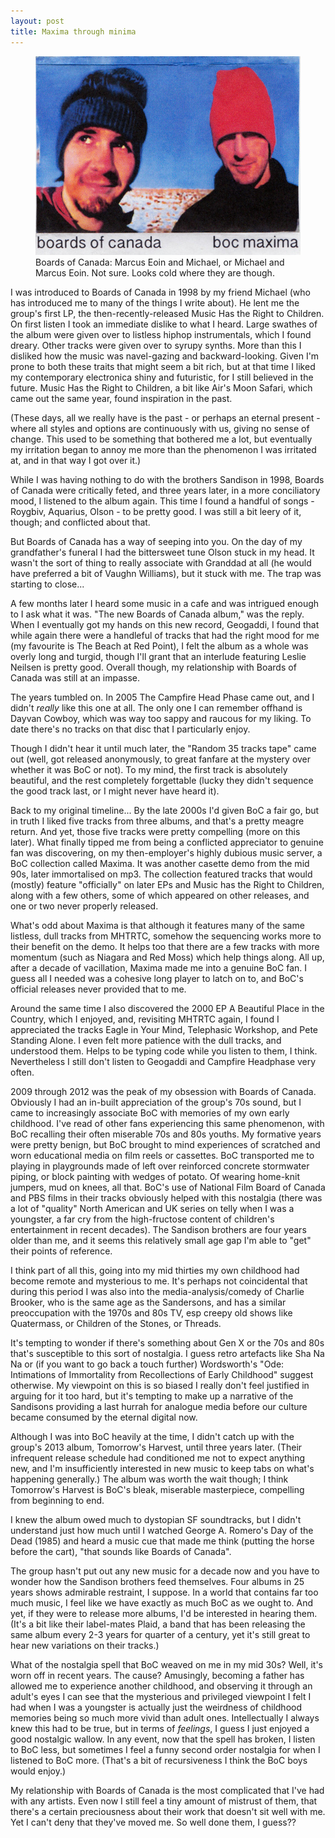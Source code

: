 ```yaml
---
layout: post
title: Maxima through minima
---
```


<figure>
    <img src="/assets/maxima.jpg" alt="Cover of Maxima demo by Boards of Canada" title="Boards of Canada">
    <figcaption>Boards of Canada: Marcus Eoin and Michael, or Michael and Marcus Eoin. Not sure. Looks cold where they are though.</figcaption>
</figure>

I was introduced to Boards of Canada in 1998 by my friend Michael (who has introduced me to many of the things I write about). He lent me the group's first LP, the then-recently-released Music Has the Right to Children. On first listen I took an immediate dislike to what I heard. Large swathes of the album were given over to listless hiphop instrumentals, which I found dreary. Other tracks were given over to syrupy synths. More than this I disliked how the music was navel-gazing and backward-looking. Given I'm prone to both these traits that might seem a bit rich, but at that time I liked my contemporary electronica shiny and futuristic, for I still believed in the future. Music Has the Right to Children, a bit like Air's Moon Safari, which came out the same year, found inspiration in the past.

(These days, all we really have is the past - or perhaps an eternal present - where all styles and options are continuously with us, giving no sense of change. This used to be something that bothered me a lot, but eventually my irritation began to annoy me more than the phenomenon I was irritated at, and in that way I got over it.)

While I was having nothing to do with the brothers Sandison in 1998, Boards of Canada were critically feted, and three years later, in a more conciliatory mood, I listened to the album again. This time I found a handful of songs - Roygbiv, Aquarius, Olson - to be pretty good. I was still a bit leery of it, though; and conflicted about that.

But Boards of Canada has a way of seeping into you. On the day of my grandfather's funeral I had the bittersweet tune Olson stuck in my head. It wasn't the sort of thing to really associate with Granddad at all (he would have preferred a bit of Vaughn Williams), but it stuck with me. The trap was starting to close...

A few months later I heard some music in a cafe and was intrigued enough to I ask what it was. "The new Boards of Canada album," was the reply. When I eventually got my hands on this new record, Geogaddi, I found that while again there were a handleful of tracks that had the right mood for me (my favourite is The Beach at Red Point), I felt the album as a whole was overly long and turgid, though I'll grant that an interlude featuring Leslie Neilsen is pretty good. Overall though, my relationship with Boards of Canada was still at an impasse.

The years tumbled on. In 2005 The Campfire Head Phase came out, and I didn't _really_ like this one at all. The only one I can remember offhand is Dayvan Cowboy, which was way too sappy and raucous for my liking. To date there's no tracks on that disc that I particularly enjoy.

Though I didn't hear it until much later, the "Random 35 tracks tape" came out (well, got released anonymously, to great fanfare at the mystery over whether it was BoC or not). To my mind, the first track is absolutely beautiful, and the rest completely forgettable (lucky they didn't sequence the good track last, or I might never have heard it).

Back to my original timeline... By the late 2000s I'd given BoC a fair go, but in truth I liked five tracks from three albums, and that's a pretty meagre return. And yet, those five tracks were pretty compelling (more on this later). What finally tipped me from being a conflicted appreciator to genuine fan was discovering, on my then-employer's highly dubious music server, a BoC collection called Maxima. It was another casette demo from the mid 90s, later immortalised on mp3. The collection featured tracks that would (mostly) feature "officially" on later EPs and Music has the Right to Children, along with a few others, some of which appeared on other releases, and one or two never properly released.

What's odd about Maxima is that although it features many of the same listless, dull tracks from MHTRTC, somehow the sequencing works more to their benefit on the demo. It helps too that there are a few tracks with more momentum (such as Niagara and Red Moss) which help things along. All up, after a decade of vacillation, Maxima made me into a genuine BoC fan. I guess all I needed was a cohesive long player to latch on to, and BoC's official releases never provided that to me.

Around the same time I also discovered the 2000 EP A Beautiful Place in the Country, which I enjoyed, and, revisiting MHTRTC again, I found I appreciated the tracks Eagle in Your Mind, Telephasic Workshop, and Pete Standing Alone. I even felt more patience with the dull tracks, and understood them. Helps to be typing code while you listen to them, I think. Nevertheless I still don't listen to Geogaddi and Campfire Headphase very often.

2009 through 2012 was the peak of my obsession with Boards of Canada. Obviously I had an in-built appreciation of the group's 70s sound, but I came to increasingly associate BoC with memories of my own early childhood. I've read of other fans experiencing this same phenomenon, with BoC recalling their often miserable 70s and 80s youths. My formative years were pretty benign, but BoC brought to mind experiences of scratched and worn educational media on film reels or cassettes. BoC transported me to playing in playgrounds made of left over reinforced concrete stormwater piping, or block painting with wedges of potato. Of wearing home-knit jumpers, mud on knees, all that. BoC's use of National Film Board of Canada and PBS films in their tracks obviously helped with this nostalgia (there was a lot of "quality" North American and UK series on telly when I was a youngster, a far cry from the high-fructose content of children's entertainment in recent decades). The Sandison brothers are four years older than me, and it seems this relatively small age gap I'm able to "get" their points of reference.

I think part of all this, going into my mid thirties my own childhood had become remote and mysterious to me. It's perhaps not coincidental that during this period I was also into the media-analysis/comedy of Charlie Brooker, who is the same age as the Sandersons, and has a similar preoccupation with the 1970s and 80s TV, esp creepy old shows like Quatermass, or Children of the Stones, or Threads.

It's tempting to wonder if there's something about Gen X or the 70s and 80s that's susceptible to this sort of nostalgia. I guess retro artefacts like Sha Na Na or (if you want to go back a touch further) Wordsworth's "Ode: Intimations of Immortality from Recollections of Early Childhood" suggest otherwise. My viewpoint on this is so biased I really don't feel justified in arguing for it too hard, but it's tempting to make up a narrative of the Sandisons providing a last hurrah for analogue media before our culture became consumed by the eternal digital now.

Although I was into BoC heavily at the time, I didn't catch up with the group's 2013 album, Tomorrow's Harvest, until three years later. (Their infrequent release schedule had conditioned me not to expect anything new, and I'm insufficiently interested in new music to keep tabs on what's happening generally.) The album was worth the wait though; I think Tomorrow's Harvest is BoC's bleak, miserable masterpiece, compelling from beginning to end.

I knew the album owed much to dystopian SF soundtracks, but I didn't understand just how much until I watched George A. Romero's Day of the Dead (1985) and heard a music cue that made me think (putting the horse before the cart), "that sounds like Boards of Canada".

The group hasn't put out any new music for a decade now and you have to wonder how the Sandison brothers feed themselves. Four albums in 25 years shows admirable restraint, I suppose. In a world that contains far too much music, I feel like we have exactly as much BoC as we ought to. And yet, if they were to release more albums, I'd be interested in hearing them. (It's a bit like their label-mates Plaid, a band that has been releasing the same album every 2-3 years for quarter of a century, yet it's still great to hear new variations on their tracks.)

What of the nostalgia spell that BoC weaved on me in my mid 30s? Well, it's worn off in recent years. The cause? Amusingly, becoming a father has allowed me to experience another childhood, and observing it through an adult's eyes I can see that the mysterious and privileged viewpoint I felt I had when I was a youngster is actually just the weirdness of childhood memories being so much more vivid than adult ones. Intellectually I always knew this had to be true, but in terms of _feelings_, I guess I just enjoyed a good nostalgic wallow. In any event, now that the spell has broken, I listen to BoC less, but sometimes I feel a funny second order nostalgia for when I listened to BoC more. (That's a bit of recursiveness I think the BoC boys would enjoy.)

My relationship with Boards of Canada is the most complicated that I've had with any artists. Even now I still feel a tiny amount of mistrust of them, that there's a certain preciousness about their work that doesn't sit well with me. Yet I can't deny that they've moved me. So well done them, I guess??
